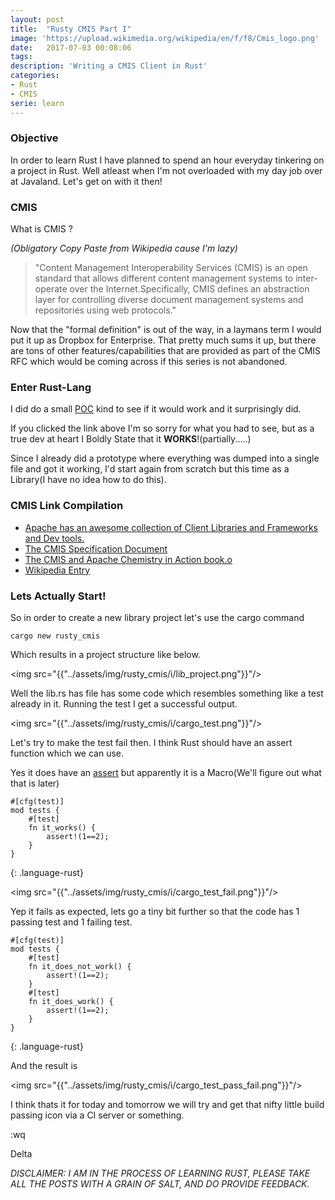 ```yaml
---
layout: post
title:  "Rusty CMIS Part I"
image: 'https://upload.wikimedia.org/wikipedia/en/f/f8/Cmis_logo.png'
date:   2017-07-03 00:08:06
tags:
description: 'Writing a CMIS Client in Rust'
categories:
- Rust
- CMIS
serie: learn
---
```


### Objective 
In order to learn Rust I have planned to spend an hour everyday tinkering on a project in Rust. 
Well atleast when I'm not overloaded with my day job over at Javaland. 
Let's get on with it then! 

### CMIS
What is CMIS ? 

*(Obligatory Copy Paste from Wikipedia cause I'm lazy)*

>"Content Management Interoperability Services (CMIS) is an open standard that allows different content management systems to inter-operate over the Internet.Specifically, CMIS defines an abstraction layer for controlling diverse document management systems and repositories using web protocols."

Now that the  "formal definition" is out of the way, in a laymans term I would put it up as Dropbox for Enterprise. That pretty much sums it up, but there are tons of other features/capabilities that are provided as part of the CMIS RFC which would be coming across if this series is not abandoned.  


### Enter Rust-Lang
I did do a small <a href="https://github.com/DeltaManiac/Rust_Proto">POC</a> kind to see if it would work and it surprisingly did.

If you clicked the link above I'm so sorry for what you had to see, but as a true dev at heart I Boldly State that it <b>WORKS</b>!(partially.....)

Since I already did a prototype where everything was dumped into a single file and got it working, I'd start again from scratch but this time as a Library(I have no idea how to do this).


### CMIS Link Compilation
- <a href="https://chemistry.apache.org/">Apache has an awesome collection of Client Libraries and Frameworks and Dev tools.</a>
- <a href="http://docs.oasis-open.org/cmis/CMIS/v1.1/CMIS-v1.1.html">The CMIS Specification Document</a>
- <a href="https://www.manning.com/books/cmis-and-apache-chemistry-in-action">The CMIS and Apache Chemistry in Action book.o
- <a href="https://wikipedia.org/wiki/Content_Management_Interoperability_Service">Wikipedia Entry</a>

### Lets Actually Start!

So in order to create a new library project let's use the cargo command
```
cargo new rusty_cmis
```
Which results in a project structure like below.

<img src="{{"../assets/img/rusty_cmis/i/lib_project.png"}}"/>

Well the lib.rs has file has some code which resembles something like a test already in it. Running the test I get a successful output.

<img src="{{"../assets/img/rusty_cmis/i/cargo_test.png"}}"/>

Let's try to make the test fail then. I think Rust should have an assert function which we can use.

Yes it does have an <a href="https://doc.rust-lang.org/std/macro.assert.html">assert</a> but apparently it is a Macro(We'll figure out what that is later)

~~~
#[cfg(test)]
mod tests {
    #[test]
    fn it_works() {
        assert!(1==2);
    }
}
~~~
{: .language-rust}

<img src="{{"../assets/img/rusty_cmis/i/cargo_test_fail.png"}}"/>

Yep it fails as expected, lets go a tiny bit further so that the code has 1 passing test and 1 failing test.

~~~
#[cfg(test)]
mod tests {
    #[test]
    fn it_does_not_work() {
        assert!(1==2);
    }
    #[test]
    fn it_does_work() {
        assert!(1==2);
    }
}
~~~
{: .language-rust}

And the result is 

<img src="{{"../assets/img/rusty_cmis/i/cargo_test_pass_fail.png"}}"/>

I think thats it for today and tomorrow we will try and get that nifty little build passing icon via a CI server or something.

:wq

Delta

*DISCLAIMER: I AM IN THE PROCESS OF LEARNING RUST, PLEASE TAKE ALL THE POSTS WITH A GRAIN OF SALT, AND DO PROVIDE FEEDBACK.*



